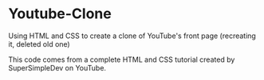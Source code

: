 # Youtube-Clone
Using HTML and CSS to create a clone of YouTube's front page (recreating it, deleted old one)

This code comes from a complete HTML and CSS tutorial created by SuperSimpleDev on YouTube.